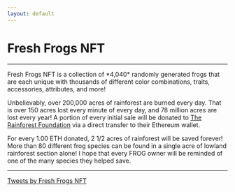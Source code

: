 ```yaml
---
layout: default
---
```

<h1 class="h1">Fresh Frogs NFT</h1><hr>
Fresh Frogs NFT is a collection of *4,040* randomly generated frogs that are each unique with thousands of different color combinations, traits, accessories, attributes, and more! 

Unbelievably, over 200,000 acres of rainforest are burned every day. That is over 150 acres lost every minute of every day, and 78 million acres are lost every year! A portion of every initial sale will be donated to [The Rainforest Foundation](https://rainforestfoundation.org/) via a direct transfer to their Ethereum wallet.

For every 1.00 ETH donated, 2 1/2 acres of rainforest will be saved forever! More than 80 different frog species can be found in a single acre of lowland rainforest section alone! I hope that every FROG owner will be reminded of one of the many species they helped save.
<hr>
<a class="twitter-timeline" href="https://twitter.com/FreshFrogs_NFTref_src=twsrc%5Etfw">Tweets by Fresh Frogs NFT</a> <script async src="https://platform.twitter.com/widgets.js" charset="utf-8"></script>